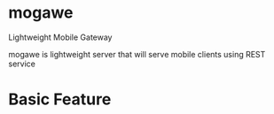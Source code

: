 mogawe
======

Lightweight Mobile Gateway

mogawe is lightweight server that will serve mobile clients using REST service

Basic Feature
======